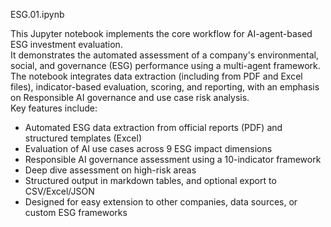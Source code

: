 ESG.01.ipynb

This Jupyter notebook implements the core workflow for AI-agent-based ESG investment evaluation.  
It demonstrates the automated assessment of a company's environmental, social, and governance (ESG) performance using a multi-agent framework.  
The notebook integrates data extraction (including from PDF and Excel files), indicator-based evaluation, scoring, and reporting, with an emphasis on Responsible AI governance and use case risk analysis.  
Key features include:
- Automated ESG data extraction from official reports (PDF) and structured templates (Excel)
- Evaluation of AI use cases across 9 ESG impact dimensions
- Responsible AI governance assessment using a 10-indicator framework
- Deep dive assessment on high-risk areas
- Structured output in markdown tables, and optional export to CSV/Excel/JSON
- Designed for easy extension to other companies, data sources, or custom ESG frameworks
